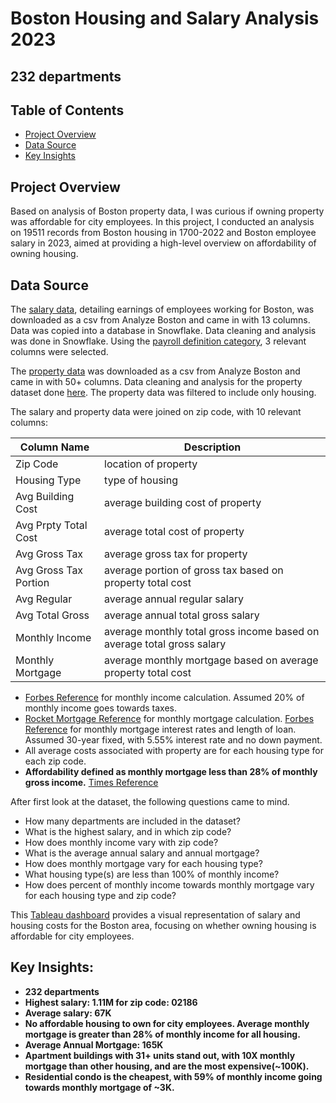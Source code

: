 # Boston Housing and Salary Analysis 2023
## 232 departments

## Table of Contents
- [Project Overview](#projectoverview)
- [Data Source](#datasource)
- [Key Insights](#keyinsights)

## Project Overview

Based on analysis of Boston property data, I was curious if owning property was affordable for city employees. In this project, I conducted an analysis on 19511 records from Boston housing in 1700-2022 and Boston employee salary in 2023, aimed at providing a high-level overview on affordability of owning housing.

## Data Source
The [salary data](https://data.boston.gov/dataset/employee-earnings-report), detailing earnings of employees working for Boston, was downloaded as a csv from Analyze Boston and came in with 13 columns. Data was copied into a database in Snowflake. Data cleaning and analysis was done in Snowflake. Using the [payroll definition category](https://data.boston.gov/dataset/employee-earnings-report/resource/609a6014-5ab0-49d9-8c38-1389e7bf0d41), 3 relevant columns were selected. <br>

The [property data]() was downloaded as a csv from Analyze Boston and came in with 50+ columns. Data cleaning and analysis for the property dataset done [here](https://github.com/anuradhases/property_trends). The property data was filtered to include only housing.<br>

The salary and property data were joined on zip code, with 10 relevant columns:


Column Name | Description
--- | ---
Zip Code | location of property <br>
Housing Type | type of housing<br>
Avg Building Cost | average building cost of property <br>
Avg Prpty Total Cost | average total cost of property <br>
Avg Gross Tax | average gross tax for property <br>
Avg Gross Tax Portion | average portion of gross tax based on property total cost<br>
Avg Regular | average annual regular salary <br>
Avg Total Gross | average annual total gross salary <br>
Monthly Income | average monthly total gross income based on average total gross salary <br>
Monthly Mortgage | average monthly mortgage based on average property total cost <br>

- [Forbes Reference](https://www.forbes.com/advisor/income-tax-calculator/massachusetts/) for monthly income calculation. Assumed 20% of monthly income goes towards taxes.<br>
- [Rocket Mortgage Reference](https://www.rocketmortgage.com/learn/how-to-calculate-mortgage) for monthly mortgage calculation. [Forbes Reference](https://www.forbes.com/advisor/mortgages/mortgage-interest-rates--forecast/#:~:text=Refinance%20Rates%20for%20September%202023,30%2Dyear%20jumbo%3A%207.32%25) for monthly mortgage interest rates and length of loan. Assumed 30-year fixed, with 5.55% interest rate and no down payment. <br>
- All average costs associated with property are for each housing type for each zip code. <br>
- **Affordability defined as monthly mortgage less than 28% of monthly gross income.** [Times Reference](https://time.com/personal-finance/article/percentage-of-income-mortgage/) <br>

 After first look at the dataset, the following questions came to mind.<br>
- How many departments are included in the dataset? <br>
- What is the highest salary, and in which zip code? <br>
- How does monthly income vary with zip code? <br>
- What is the average annual salary and annual mortgage? <br>
- How does monthly mortgage vary for each housing type? <br>
- What housing type(s) are less than 100% of monthly income? <br>
- How does percent of monthly income towards monthly mortgage vary for each housing type and zip code? <br>

This [Tableau dashboard](https://public.tableau.com/app/profile/anuradha.s6397/viz/BostonHousing_and_Salary_Analysis/Dashboard1?publish=yes) provides a visual representation of salary and housing costs for the Boston area, focusing on whether owning housing is affordable for city employees.

## Key Insights:
- **232 departments**
- **Highest salary: 1.11M for zip code: 02186**
- **Average salary: 67K**
- **No affordable housing to own for city employees. Average monthly mortgage is greater than 28% of monthly income for all housing.**
- **Average Annual Mortgage: 165K**
- **Apartment buildings with 31+ units stand out, with 10X monthly mortgage than other housing, and are the most expensive(~100K).**
- **Residential condo is the cheapest, with 59% of monthly income going towards monthly mortgage of ~3K.**
